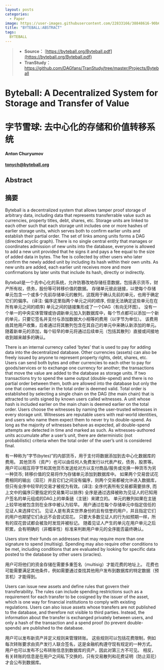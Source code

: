 ```yaml
---
layout: posts
categories:
  - Paper
image: https://user-images.githubusercontent.com/22833166/38848616-90b68176-423a-11e8-87e1-0287b5ed15e6.png
title: "BYTEBALL:ABSTRACT"
tags:
  BYTEBALL
---
```


>* **Source：** [https://byteball.org/Byteball.pdf](https://byteball.org/Byteball.pdf)  
>* **TranStudy：** [https://github.com/DAGfans/TranStudy/tree/master/Projects/Byteball
](https://github.com/DAGfans/TranStudy/tree/master/Projects/Byteball
)

# Byteball: A Decentralized System for Storage and Transfer of Value
# 字节雪球: 去中心化的存储和价值转移系统

#### Anton Churyumov 
#### tonych@byteball.org

## Abstract 
## 摘要 

Byteball is a decentralized system that allows tamper proof storage of arbitrary data, including data that represents transferrable value such as currencies, property titles, debt, shares, etc. 
Storage units are linked to each other such that each storage unit includes one or more hashes of earlier storage units, which serves both to confirm earlier units and establish their partial order. 
The set of links among units forms a DAG (directed acyclic graph). 
There is no single central entity that manages or coordinates admission of new units into the database, everyone is allowed to add a new unit provided that he signs it and pays a fee equal to the size of added data in bytes. 
The fee is collected by other users who later confirm the newly added unit by including its hash within their own units. 
As new units are added, each earlier unit receives more and more confirmations by later units that include its hash, directly or indirectly.

Byteball是一个去中心化的系统，允许防篡改地存储任意数据，包括表示货币，财产所有权，债务，股份等可转移价值的数据。
存储单元彼此链接，以使每个存储单元包含一个或多个先前存储单元的散列，这既用于确认先前的单元，也用于确定它们的偏序。 (译注: 偏序这里指两个单元之间的顺序, 但是无法确定这些单元在在所有单元之间的顺序)
单元之间的链接集形成了一个DAG（有向无环图）。 
没有一个单一的中央实体管理或协调新单元加入到数据库中，每个节点都可以添加一个新的单元，只要它签名并支付与添加数据大小相等的费用（以字节为单位）。 
该费用由其他用户收集，后者通过将其散列包含在其自己的单元中来确认新添加的单元。 
随着新单元的添加，每个较早的单元将通过后续单元（包括其散列）直接或间接地收到越来越多的确认。

There is an internal currency called ‘bytes’ that is used to pay for adding data into the decentralized database. 
Other currencies (assets) can also be freely issued by anyone to represent property rights, debt, shares, etc. 
Users can send both bytes and other currencies to each other to pay for goods/services or to exchange one currency for another; 
the transactions that move the value are added to the database as storage units. 
If two transactions try to spend the same output (double-spend) and there is no partial order between them, both are allowed into the database but only the one that comes earlier in the total order is deemed valid. 
Total order is established by selecting a single chain on the DAG (the main chain) that is attracted to units signed by known users called witnesses. 
A unit whose hash is included earlier on the main chain is deemed earlier on the total order. 
Users choose the witnesses by naming the user-trusted witnesses in every storage unit. 
Witnesses are reputable users with real-world identities, and users who name them expect them to never try to double-spend. 
As long as the majority of witnesses behave as expected, all double-spend attempts are detected in time and marked as such. 
As witnesses-authored units accumulate after a user’s unit, there are deterministic (not probabilistic) criteria when the total order of the user’s unit is considered final.

有一种称为“字节(bytes)”的内部货币，用于支付将数据添加到去中心化数据库的费用。
其他货币（资产）也可以由任何人免费发行以代表产权，债务，股票等。
用户可以相互将字节和其他货币发送给对方以支付商品/服务或兑换一种货币为另一种货币;
转移价值的交易将作为存储单元添加到数据库中。
如果两个交易尝试花费相同的输出（双花）并且它们之间没有偏序，则两个交易都被允许进入数据库，但只有全序中较早的交易才被视为有效。(译注:  全序代表所有交易都需要排序, 而上文中的偏序只要指定的交易集可以排序)
全序是通过选择被称为见证人的已知用户签名的单元组成的DAG上的单条链（主链）来建立的。
单元的散列如果在主链上较早地被包含则在全序中被认为较早。
用户通过在每个存储单元中指定信任的见证人来选择它们。
见证人是有真实世界身份的且有信誉的用户，并且指定它们的用户也期望它们永远不会尝试双花。
只要大多数见证人的行为如预期一样，所有的双花尝试都会被及时发现并被标记。
随着见证人产生的单元在用户单元之后积累，会有明确的（非概率性）标准来判断用户单元的全序能否最终确认。

Users store their funds on addresses that may require more than one signature to spend (multisig). 
Spending may also require other conditions to be met, including conditions that are evaluated by looking for specific data posted to the database by other users (oracles).

用户可将他们的资金存储在需要多重签名（multisig）才能花费的地址上。 
花费也可能需要满足其他条件，例如需要通过查找其他用户发布到数据库的特定数据（预言机）才能得到。

Users can issue new assets and define rules that govern their transferability. 
The rules can include spending restrictions such as a requirement for each transfer to be cosigned by the issuer of the asset, which is one way for financial institutions to comply with existing regulations. 
Users can also issue assets whose transfers are not published to the database, and therefore not visible to third parties. 
Instead, the information about the transfer is exchanged privately between users, and only a hash of the transaction and a spend proof (to prevent double-spends) are published to the database.

用户可以发布新资产并定义规则来管理转账。 
这些规则可以包括花费限制，例如每次转账要求由资产发行人联合签名，这是金融机构遵守现有规定的一种方式。 
用户也可以发布不公布转账信息到数据库的资产，因此对第三方不可见。 
相反，有关转账的信息是在用户之间私下交换的，只有交易散列和花费证明（防止双花）才会公布到数据库。
